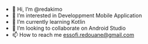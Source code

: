 - 👋 Hi, I’m @redakimo
- 👀 I’m interested in Developpment Mobile Application
- 🌱 I’m currently learning Kotlin
- 💞️ I’m looking to collaborate on Android Studio
- 📫 How to reach me essofi.redouane@gmail.com

<!---
redakimo/redakimo is a ✨ special ✨ repository because its `README.md` (this file) appears on your GitHub profile.
You can click the Preview link to take a look at your changes.
--->

